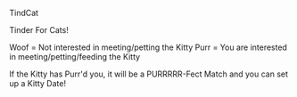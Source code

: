 TindCat

Tinder For Cats!

Woof = Not interested in meeting/petting the Kitty
Purr = You are interested in meeting/petting/feeding the Kitty

If the Kitty has Purr'd you, it will be a PURRRRR-Fect Match and you can set up a  Kitty Date!
